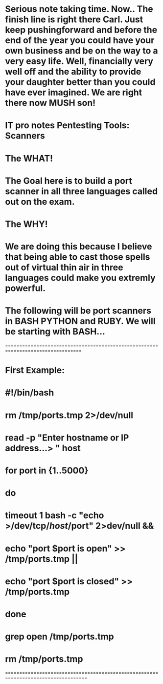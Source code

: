 # Serious note taking time. Now.. The finish line is right there Carl. Just keep pushingforward and before the end of the year you could have your own business and be on the way to a very easy life. Well, financially very well off and the ability to provide your daughter better than you could have ever imagined. We are right there now MUSH son!

# IT pro notes Pentesting Tools: Scanners

# The WHAT!    

 # The Goal here is to build a port scanner in all three languages called out on the exam. 

# The WHY!

 # We are doing this because I believe that being able to cast those spells out of virtual thin air in three languages could make you extremly powerful.


# The following will be port scanners in BASH PYTHON and RUBY. We will be starting with BASH...

=================================================================================

# First Example:

 #	#!/bin/bash
 #
 #	rm /tmp/ports.tmp 2>/dev/null
 #
 #	read -p "Enter hostname or IP address...> " host
 #	
 #	for port in {1..5000}
 #	do 
 #	timeout 1 bash -c "echo >/dev/tcp/$host/$port" 2>dev/null &&
 #		echo "port $port is open" >> /tmp/ports.tmp ||
 #		echo "port $port is closed" >> /tmp/ports.tmp
 #	done
 #	
 #	grep open /tmp/ports.tmp
 #	rm /tmp/ports.tmp





===================================================================================




























 

